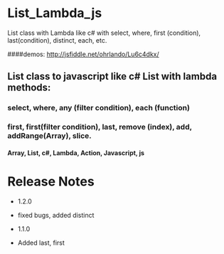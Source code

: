 # List_Lambda_js
List class with Lambda like c# with select, where, first (condition), last(condition), distinct, each, etc.

####demos: http://jsfiddle.net/ohrlando/Lu6c4dkx/

## List class to javascript like c# List with lambda methods:
### select, where, any (filter condition), each (function)
### first, first(filter condition), last, remove (index), add, addRange(Array), slice.

#### Array, List, c#, Lambda, Action, Javascript, js


# Release Notes

- 1.2.0
- fixed bugs, added distinct 

- 1.1.0
- Added last, first
